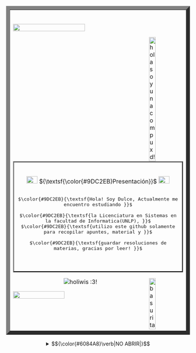<table border="10">
     <tr>
       <td>
         <br>

<div align="left">
   
<img src="https://64.media.tumblr.com/c89f54a097bb348bcfeb86753e047d40/aa9daa5ef7db55e2-b7/s500x750/32e82b9a996d1b3acd68b87ae0854590320c70dd.pnj" width="65%" height="10%"></a>


  
<img src="https://64.media.tumblr.com/5e3c55f315084a19b81498521de71903/b2de84faa575c481-a2/s540x810/0702eb13b8b3a79a5d44c108d31a2d2b4462af1c.pnj" align="right" width="20%" alt="hola soy una compu xd!" title="omg una compu"></a>




  <table border="2">
     <tr>
       <td>
         <br>
          <div align="center">
      
<img src="https://64.media.tumblr.com/96087a877aff03a8917c36fd970282ef/b2de84faa575c481-22/s500x750/5e5a3602b7606c59639c0462d7b0a9bb8c50bcfc.pnj" width="30" height="10%"></a> ${\textsf{\color{#9DC2EB}Presentación}}$ <img src="https://64.media.tumblr.com/96087a877aff03a8917c36fd970282ef/b2de84faa575c481-22/s500x750/5e5a3602b7606c59639c0462d7b0a9bb8c50bcfc.pnj" width="30" height="10%"></a> 
<p align="center"><kbd><br>$\color{#9DC2EB}{\textsf{Hola! Soy Dulce, Actualmente me encuentro estudiando 
}}$<br><br> $\color{#9DC2EB}{\textsf{la Licenciatura en Sistemas en la facultad de Informatica(UNLP), 
 }}$<br> $\color{#9DC2EB}{\textsf{utilizo este github solamente para recopilar apuntes, material y 
}}$<br><br>$\color{#9DC2EB}{\textsf{guardar resoluciones de materias, gracias por leer! }}$<br>&nbsp;  </kbd></p>
 <br>
    </td>
</a>

  </tr>
  
</table>

<img src="https://64.media.tumblr.com/2b58aedb8b455f770d0b370d770b7bd9/b2de84faa575c481-09/s400x600/b64613d054960c5af17918f8d94c3e0d51536612.pnj" align="right" width="20%" alt="basurita" title="aaaa"></a>
            
  <p align="center"><img src="https://komarev.com/ghpvc/?username=dulicito&color=6084A8&style=for-the-badge&label=Vistas:" title="holiwis :3!"></p>


<img src="https://64.media.tumblr.com/c89f54a097bb348bcfeb86753e047d40/aa9daa5ef7db55e2-b7/s500x750/32e82b9a996d1b3acd68b87ae0854590320c70dd.pnj" width="55%" height="10%"></a>
       <br>
    </td>
  </tr>
</table>

   <div align="center">


<details>
              <summary> <td>$${\color{#6084A8}\verb|NO ABRIR|}$$</td></summary>

<img width="289" height="323" alt="image" src="https://i.pinimg.com/originals/86/0a/45/860a4575d87bebaa1b1a18490f3e96ef.gif" />

</details>
